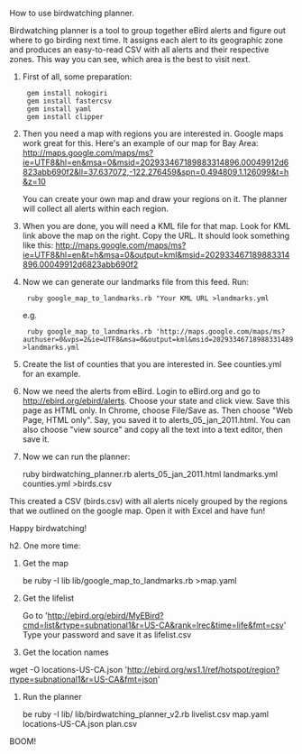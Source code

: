 
How to use birdwatching planner.

Birdwatching planner is a tool to group together eBird alerts and
figure out where to go birding next time. It assigns each alert to its
geographic zone and produces an easy-to-read CSV with all alerts and
their respective zones. This way you can see, which area is the best
to visit next.

 1. First of all, some preparation:
 
         gem install nokogiri
         gem install fastercsv
         gem install yaml
         gem install clipper
    
 1. Then you need a map with regions you are interested in. Google maps work
great for this. Here's an example of our map for Bay Area:
http://maps.google.com/maps/ms?ie=UTF8&hl=en&msa=0&msid=202933467189883314896.00049912d6823abb690f2&ll=37.637072,-122.276459&spn=0.494809,1.126099&t=h&z=10

    You can create your own map and draw your regions on it. The planner will collect all alerts within each region.

 1. When you are done, you will need a KML file for that map. Look for KML link above the map on the right. Copy the URL. It should look something like this:
http://maps.google.com/maps/ms?ie=UTF8&hl=en&t=h&msa=0&output=kml&msid=202933467189883314896.00049912d6823abb690f2
 
 1. Now we can generate our landmarks file from this feed. Run:
    
    
         ruby google_map_to_landmarks.rb "Your KML URL >landmarks.yml
     
    e.g.
     
         ruby google_map_to_landmarks.rb 'http://maps.google.com/maps/ms?authuser=0&vps=2&ie=UTF8&msa=0&output=kml&msid=202933467189883314896.00049a04d9feb0cc487f6' >landmarks.yml
     
 1. Create the list of counties that you are interested in. See counties.yml for an example.
 
 1. Now we need the alerts from eBird. Login to eBird.org and go to
    http://ebird.org/ebird/alerts. Choose your state and click view.
    Save this page as HTML only. In Chrome, choose File/Save as. Then
    choose "Web Page, HTML only". Say, you saved it to
    alerts_05_jan_2011.html. You can also choose "view source" and
    copy all the text into a text editor, then save it.
    
 1. Now we can run the planner:
    
    ruby birdwatching_planner.rb alerts_05_jan_2011.html landmarks.yml counties.yml >birds.csv
    
 This created a CSV (birds.csv) with all alerts nicely grouped by the
 regions that we outlined on the google map. Open it with Excel and have fun! 
 
 Happy birdwatching!
 

h2. One more time:

 1. Get the map

    be ruby -I lib lib/google_map_to_landmarks.rb  >map.yaml

 1. Get the lifelist

    Go to 'http://ebird.org/ebird/MyEBird?cmd=list&rtype=subnational1&r=US-CA&rank=lrec&time=life&fmt=csv'
    Type your password and save it as lifelist.csv

 1. Get the location names
 
   wget -O locations-US-CA.json 'http://ebird.org/ws1.1/ref/hotspot/region?rtype=subnational1&r=US-CA&fmt=json' 

 1. Run the planner

    be ruby -I lib/ lib/birdwatching_planner_v2.rb livelist.csv map.yaml locations-US-CA.json plan.csv

BOOM!
